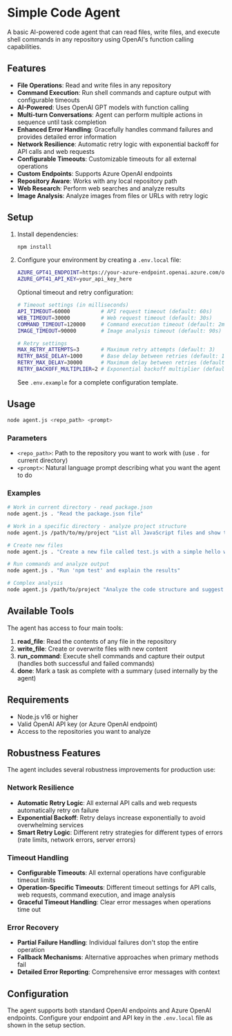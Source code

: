 # Simple Code Agent

A basic AI-powered code agent that can read files, write files, and execute shell commands in any repository using OpenAI's function calling capabilities.

## Features

- **File Operations**: Read and write files in any repository
- **Command Execution**: Run shell commands and capture output with configurable timeouts
- **AI-Powered**: Uses OpenAI GPT models with function calling
- **Multi-turn Conversations**: Agent can perform multiple actions in sequence until task completion
- **Enhanced Error Handling**: Gracefully handles command failures and provides detailed error information
- **Network Resilience**: Automatic retry logic with exponential backoff for API calls and web requests
- **Configurable Timeouts**: Customizable timeouts for all external operations
- **Custom Endpoints**: Supports Azure OpenAI endpoints
- **Repository Aware**: Works with any local repository path
- **Web Research**: Perform web searches and analyze results
- **Image Analysis**: Analyze images from files or URLs with retry logic

## Setup

1. Install dependencies:
   ```bash
   npm install
   ```

2. Configure your environment by creating a `.env.local` file:
   ```bash
   AZURE_GPT41_ENDPOINT=https://your-azure-endpoint.openai.azure.com/openai/deployments/gpt-4.1/chat/completions?api-version=2025-01-01-preview
   AZURE_GPT41_API_KEY=your_api_key_here
   ```

   Optional timeout and retry configuration:
   ```bash
   # Timeout settings (in milliseconds)
   API_TIMEOUT=60000          # API request timeout (default: 60s)
   WEB_TIMEOUT=30000          # Web request timeout (default: 30s)
   COMMAND_TIMEOUT=120000     # Command execution timeout (default: 2min)
   IMAGE_TIMEOUT=90000        # Image analysis timeout (default: 90s)
   
   # Retry settings
   MAX_RETRY_ATTEMPTS=3       # Maximum retry attempts (default: 3)
   RETRY_BASE_DELAY=1000      # Base delay between retries (default: 1s)
   RETRY_MAX_DELAY=30000      # Maximum delay between retries (default: 30s)
   RETRY_BACKOFF_MULTIPLIER=2 # Exponential backoff multiplier (default: 2)
   ```

   See `.env.example` for a complete configuration template.

## Usage

```bash
node agent.js <repo_path> <prompt>
```

### Parameters

- `<repo_path>`: Path to the repository you want to work with (use `.` for current directory)
- `<prompt>`: Natural language prompt describing what you want the agent to do

### Examples

```bash
# Work in current directory - read package.json
node agent.js . "Read the package.json file"

# Work in a specific directory - analyze project structure
node agent.js /path/to/my/project "List all JavaScript files and show their contents"

# Create new files
node agent.js . "Create a new file called test.js with a simple hello world function"

# Run commands and analyze output
node agent.js . "Run 'npm test' and explain the results"

# Complex analysis
node agent.js /path/to/project "Analyze the code structure and suggest improvements"
```

## Available Tools

The agent has access to four main tools:

1. **read_file**: Read the contents of any file in the repository
2. **write_file**: Create or overwrite files with new content
3. **run_command**: Execute shell commands and capture their output (handles both successful and failed commands)
4. **done**: Mark a task as complete with a summary (used internally by the agent)

## Requirements

- Node.js v16 or higher
- Valid OpenAI API key (or Azure OpenAI endpoint)
- Access to the repositories you want to analyze

## Robustness Features

The agent includes several robustness improvements for production use:

### Network Resilience
- **Automatic Retry Logic**: All external API calls and web requests automatically retry on failure
- **Exponential Backoff**: Retry delays increase exponentially to avoid overwhelming services
- **Smart Retry Logic**: Different retry strategies for different types of errors (rate limits, network errors, server errors)

### Timeout Handling
- **Configurable Timeouts**: All external operations have configurable timeout limits
- **Operation-Specific Timeouts**: Different timeout settings for API calls, web requests, command execution, and image analysis
- **Graceful Timeout Handling**: Clear error messages when operations time out

### Error Recovery
- **Partial Failure Handling**: Individual failures don't stop the entire operation
- **Fallback Mechanisms**: Alternative approaches when primary methods fail
- **Detailed Error Reporting**: Comprehensive error messages with context

## Configuration

The agent supports both standard OpenAI endpoints and Azure OpenAI endpoints. Configure your endpoint and API key in the `.env.local` file as shown in the setup section.
